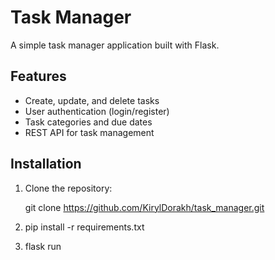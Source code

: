 # Task Manager

A simple task manager application built with Flask.

## Features
- Create, update, and delete tasks
- User authentication (login/register)
- Task categories and due dates
- REST API for task management

## Installation
1. Clone the repository:

   git clone https://github.com/KirylDorakh/task_manager.git

2. pip install -r requirements.txt
3. flask run